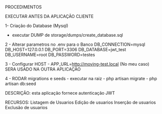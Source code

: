 PROCEDIMENTOS

EXECUTAR ANTES DA APLICAÇÃO CLIENTE

1- Criação do Database (Mysql)
  - executar DUMP de storage/dumps/create_database.sql

2 - Alterar parametros no .env para o Banco
	DB_CONNECTION=mysql
	DB_HOST=127.0.0.1
	DB_PORT=3306
	DB_DATABASE=jwt_test
	DB_USERNAME=root
	DB_PASSWORD=testes

3 - Configurar HOST
	- APP_URL=http://moving-test.local (No meu caso) SERA USADO NA OUTRA APLICAÇÃO

4 - RODAR migrations e seeds
      - executar na raiz
	- php artisan migrate
	- php artisan db:seed


DESCRIÇÃO:
	esta aplicação fornece autenticação JWT

RECURSOS:
	Listagem de Usuarios
	Edição de usuarios
	Inserção de usuarios
	Exclusão de usuarios

